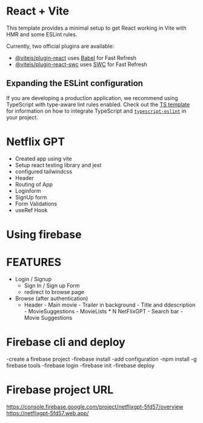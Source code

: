 # React + Vite

This template provides a minimal setup to get React working in Vite with HMR and some ESLint rules.

Currently, two official plugins are available:

- [@vitejs/plugin-react](https://github.com/vitejs/vite-plugin-react/blob/main/packages/plugin-react) uses [Babel](https://babeljs.io/) for Fast Refresh
- [@vitejs/plugin-react-swc](https://github.com/vitejs/vite-plugin-react/blob/main/packages/plugin-react-swc) uses [SWC](https://swc.rs/) for Fast Refresh

## Expanding the ESLint configuration

If you are developing a production application, we recommend using TypeScript with type-aware lint rules enabled. Check out the [TS template](https://github.com/vitejs/vite/tree/main/packages/create-vite/template-react-ts) for information on how to integrate TypeScript and [`typescript-eslint`](https://typescript-eslint.io) in your project.

# Netflix GPT

- Created app using vite
- Setup react testing library and jest
- configured tailwindcss
- Header
- Routing of App
- Loginform
- SignUp form
- Form Validations
- useRef Hook

# Using firebase

# FEATURES

- Login / Signup
  - Sign In / Sign up Form
  - redirect to browse page
- Browse (after authentication)  
   - Header - Main movie - Trailer in background - Title and ddescription - MovieSuggestions - MovieLists \* N
  NetFlixGPT - Search bar - Movie Suggestions

# Firebase cli and deploy
-create a firebase project
-firebase install
-add configuration
-npm install -g firebase tools
-firebase login
-firebase init
-firebase deploy

 # Firebase project URL
 https://console.firebase.google.com/project/netflixgpt-5fd57/overview
 https://netflixgpt-5fd57.web.app/